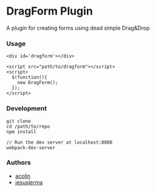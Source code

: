 # DragForm Plugin

A plugin for creating forms using dead simple Drag&Drop

### Usage

```
<div id='dragform'></div>

<script src="path/to/dragform"></script>
<script>
  $(function(){
    new DragForm();
  });
</script>
```

### Development

```
git clone
cd /path/to/repo
npm install

// Run the dev server at localhost:8080
webpack-dev-server
```

### Authors
* [acolin](https://github.com/acolin)
* [jesuslerma](https://github.com/jesuslerma)
